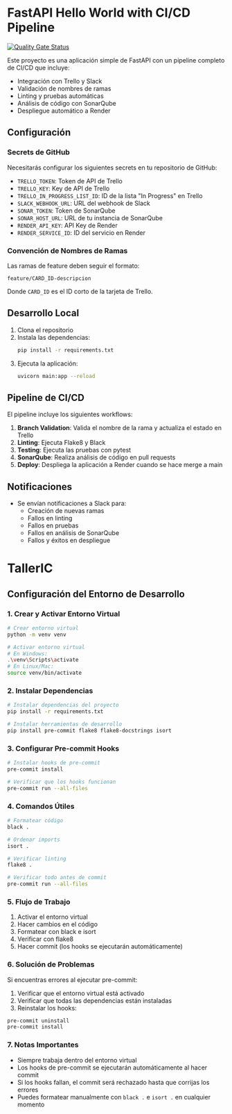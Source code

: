 # FastAPI Hello World with CI/CD Pipeline

[![Quality Gate Status](https://sonarcloud.io/api/project_badges/measure?project=Luc4sG_TallerIC&metric=alert_status)](https://sonarcloud.io/summary/new_code?id=Luc4sG_TallerIC)

Este proyecto es una aplicación simple de FastAPI con un pipeline completo de CI/CD que incluye:
- Integración con Trello y Slack
- Validación de nombres de ramas
- Linting y pruebas automáticas
- Análisis de código con SonarQube
- Despliegue automático a Render

## Configuración

### Secrets de GitHub

Necesitarás configurar los siguientes secrets en tu repositorio de GitHub:

- `TRELLO_TOKEN`: Token de API de Trello
- `TRELLO_KEY`: Key de API de Trello
- `TRELLO_IN_PROGRESS_LIST_ID`: ID de la lista "In Progress" en Trello
- `SLACK_WEBHOOK_URL`: URL del webhook de Slack
- `SONAR_TOKEN`: Token de SonarQube
- `SONAR_HOST_URL`: URL de tu instancia de SonarQube
- `RENDER_API_KEY`: API Key de Render
- `RENDER_SERVICE_ID`: ID del servicio en Render

### Convención de Nombres de Ramas

Las ramas de feature deben seguir el formato:
```
feature/CARD_ID-descripcion
```
Donde `CARD_ID` es el ID corto de la tarjeta de Trello.

## Desarrollo Local

1. Clona el repositorio
2. Instala las dependencias:
   ```bash
   pip install -r requirements.txt
   ```
3. Ejecuta la aplicación:
   ```bash
   uvicorn main:app --reload
   ```

## Pipeline de CI/CD

El pipeline incluye los siguientes workflows:

1. **Branch Validation**: Valida el nombre de la rama y actualiza el estado en Trello
2. **Linting**: Ejecuta Flake8 y Black
3. **Testing**: Ejecuta las pruebas con pytest
4. **SonarQube**: Realiza análisis de código en pull requests
5. **Deploy**: Despliega la aplicación a Render cuando se hace merge a main

## Notificaciones

- Se envían notificaciones a Slack para:
  - Creación de nuevas ramas
  - Fallos en linting
  - Fallos en pruebas
  - Fallos en análisis de SonarQube
  - Fallos y éxitos en despliegue

# TallerIC

## Configuración del Entorno de Desarrollo

### 1. Crear y Activar Entorno Virtual

```bash
# Crear entorno virtual
python -m venv venv

# Activar entorno virtual
# En Windows:
.\venv\Scripts\activate
# En Linux/Mac:
source venv/bin/activate
```

### 2. Instalar Dependencias

```bash
# Instalar dependencias del proyecto
pip install -r requirements.txt

# Instalar herramientas de desarrollo
pip install pre-commit flake8 flake8-docstrings isort
```

### 3. Configurar Pre-commit Hooks

```bash
# Instalar hooks de pre-commit
pre-commit install

# Verificar que los hooks funcionan
pre-commit run --all-files
```

### 4. Comandos Útiles

```bash
# Formatear código
black .

# Ordenar imports
isort .

# Verificar linting
flake8 .

# Verificar todo antes de commit
pre-commit run --all-files
```

### 5. Flujo de Trabajo

1. Activar el entorno virtual
2. Hacer cambios en el código
3. Formatear con black e isort
4. Verificar con flake8
5. Hacer commit (los hooks se ejecutarán automáticamente)

### 6. Solución de Problemas

Si encuentras errores al ejecutar pre-commit:

1. Verificar que el entorno virtual está activado
2. Verificar que todas las dependencias están instaladas
3. Reinstalar los hooks:
```bash
pre-commit uninstall
pre-commit install
```

### 7. Notas Importantes

- Siempre trabaja dentro del entorno virtual
- Los hooks de pre-commit se ejecutarán automáticamente al hacer commit
- Si los hooks fallan, el commit será rechazado hasta que corrijas los errores
- Puedes formatear manualmente con `black .` e `isort .` en cualquier momento 